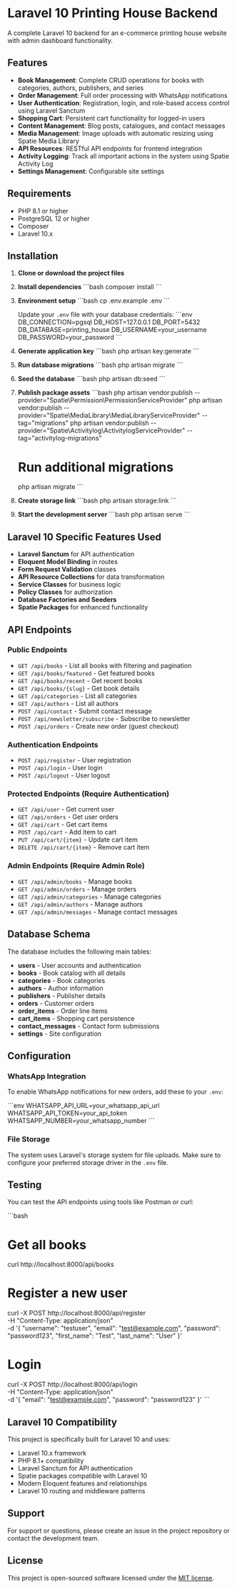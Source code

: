 # Laravel 10 Printing House Backend

A complete Laravel 10 backend for an e-commerce printing house website with admin dashboard functionality.

## Features

- **Book Management**: Complete CRUD operations for books with categories, authors, publishers, and series
- **Order Management**: Full order processing with WhatsApp notifications
- **User Authentication**: Registration, login, and role-based access control using Laravel Sanctum
- **Shopping Cart**: Persistent cart functionality for logged-in users
- **Content Management**: Blog posts, catalogues, and contact messages
- **Media Management**: Image uploads with automatic resizing using Spatie Media Library
- **API Resources**: RESTful API endpoints for frontend integration
- **Activity Logging**: Track all important actions in the system using Spatie Activity Log
- **Settings Management**: Configurable site settings

## Requirements

- PHP 8.1 or higher
- PostgreSQL 12 or higher
- Composer
- Laravel 10.x

## Installation

1. **Clone or download the project files**

2. **Install dependencies**
   \`\`\`bash
   composer install
   \`\`\`

3. **Environment setup**
   \`\`\`bash
   cp .env.example .env
   \`\`\`
   
   Update your `.env` file with your database credentials:
   \`\`\`env
   DB_CONNECTION=pgsql
   DB_HOST=127.0.0.1
   DB_PORT=5432
   DB_DATABASE=printing_house
   DB_USERNAME=your_username
   DB_PASSWORD=your_password
   \`\`\`

4. **Generate application key**
   \`\`\`bash
   php artisan key:generate
   \`\`\`

5. **Run database migrations**
   \`\`\`bash
   php artisan migrate
   \`\`\`

6. **Seed the database**
   \`\`\`bash
   php artisan db:seed
   \`\`\`

7. **Publish package assets**
   \`\`\`bash
   php artisan vendor:publish --provider="Spatie\Permission\PermissionServiceProvider"
   php artisan vendor:publish --provider="Spatie\MediaLibrary\MediaLibraryServiceProvider" --tag="migrations"
   php artisan vendor:publish --provider="Spatie\Activitylog\ActivitylogServiceProvider" --tag="activitylog-migrations"
   
   # Run additional migrations
   php artisan migrate
   \`\`\`

8. **Create storage link**
   \`\`\`bash
   php artisan storage:link
   \`\`\`

9. **Start the development server**
   \`\`\`bash
   php artisan serve
   \`\`\`

## Laravel 10 Specific Features Used

- **Laravel Sanctum** for API authentication
- **Eloquent Model Binding** in routes
- **Form Request Validation** classes
- **API Resource Collections** for data transformation
- **Service Classes** for business logic
- **Policy Classes** for authorization
- **Database Factories and Seeders**
- **Spatie Packages** for enhanced functionality

## API Endpoints

### Public Endpoints

- `GET /api/books` - List all books with filtering and pagination
- `GET /api/books/featured` - Get featured books
- `GET /api/books/recent` - Get recent books
- `GET /api/books/{slug}` - Get book details
- `GET /api/categories` - List all categories
- `GET /api/authors` - List all authors
- `POST /api/contact` - Submit contact message
- `POST /api/newsletter/subscribe` - Subscribe to newsletter
- `POST /api/orders` - Create new order (guest checkout)

### Authentication Endpoints

- `POST /api/register` - User registration
- `POST /api/login` - User login
- `POST /api/logout` - User logout

### Protected Endpoints (Require Authentication)

- `GET /api/user` - Get current user
- `GET /api/orders` - Get user orders
- `GET /api/cart` - Get cart items
- `POST /api/cart` - Add item to cart
- `PUT /api/cart/{item}` - Update cart item
- `DELETE /api/cart/{item}` - Remove cart item

### Admin Endpoints (Require Admin Role)

- `GET /api/admin/books` - Manage books
- `GET /api/admin/orders` - Manage orders
- `GET /api/admin/categories` - Manage categories
- `GET /api/admin/authors` - Manage authors
- `GET /api/admin/messages` - Manage contact messages

## Database Schema

The database includes the following main tables:

- **users** - User accounts and authentication
- **books** - Book catalog with all details
- **categories** - Book categories
- **authors** - Author information
- **publishers** - Publisher details
- **orders** - Customer orders
- **order_items** - Order line items
- **cart_items** - Shopping cart persistence
- **contact_messages** - Contact form submissions
- **settings** - Site configuration

## Configuration

### WhatsApp Integration

To enable WhatsApp notifications for new orders, add these to your `.env`:

\`\`\`env
WHATSAPP_API_URL=your_whatsapp_api_url
WHATSAPP_API_TOKEN=your_api_token
WHATSAPP_NUMBER=your_whatsapp_number
\`\`\`

### File Storage

The system uses Laravel's storage system for file uploads. Make sure to configure your preferred storage driver in the `.env` file.

## Testing

You can test the API endpoints using tools like Postman or curl:

\`\`\`bash
# Get all books
curl http://localhost:8000/api/books

# Register a new user
curl -X POST http://localhost:8000/api/register \
  -H "Content-Type: application/json" \
  -d '{
    "username": "testuser",
    "email": "test@example.com",
    "password": "password123",
    "first_name": "Test",
    "last_name": "User"
  }'

# Login
curl -X POST http://localhost:8000/api/login \
  -H "Content-Type: application/json" \
  -d '{
    "email": "test@example.com",
    "password": "password123"
  }'
\`\`\`

## Laravel 10 Compatibility

This project is specifically built for Laravel 10 and uses:

- Laravel 10.x framework
- PHP 8.1+ compatibility
- Laravel Sanctum for API authentication
- Spatie packages compatible with Laravel 10
- Modern Eloquent features and relationships
- Laravel 10 routing and middleware patterns

## Support

For support or questions, please create an issue in the project repository or contact the development team.

## License

This project is open-sourced software licensed under the [MIT license](https://opensource.org/licenses/MIT).

